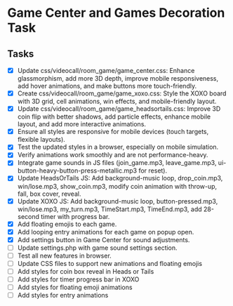 # Game Center and Games Decoration Task

## Tasks
- [x] Update css/videocall/room_game/game_center.css: Enhance glassmorphism, add more 3D depth, improve mobile responsiveness, add hover animations, and make buttons more touch-friendly.
- [x] Create css/videocall/room_game/game_xoxo.css: Style the XOXO board with 3D grid, cell animations, win effects, and mobile-friendly layout.
- [x] Update css/videocall/room_game/game_headsortails.css: Improve 3D coin flip with better shadows, add particle effects, enhance mobile layout, and add more interactive animations.
- [x] Ensure all styles are responsive for mobile devices (touch targets, flexible layouts).
- [x] Test the updated styles in a browser, especially on mobile simulation.
- [x] Verify animations work smoothly and are not performance-heavy.
- [x] Integrate game sounds in JS files (join_game.mp3, leave_game.mp3, ui-button-heavy-button-press-metallic.mp3 for reset).
- [x] Update HeadsOrTails JS: Add background-music loop, drop_coin.mp3, win/lose.mp3, show_coin.mp3, modify coin animation with throw-up, fall, box cover, reveal.
- [x] Update XOXO JS: Add background-music loop, button-pressed.mp3, win/lose.mp3, my_turn.mp3, TimeStart.mp3, TimeEnd.mp3, add 28-second timer with progress bar.
- [x] Add floating emojis to each game.
- [x] Add looping entry animations for each game on popup open.
- [x] Add settings button in Game Center for sound adjustments.
- [ ] Update settings.php with game sound settings section.
- [ ] Test all new features in browser.
- [ ] Update CSS files to support new animations and floating emojis
- [ ] Add styles for coin box reveal in Heads or Tails
- [ ] Add styles for timer progress bar in XOXO
- [ ] Add styles for floating emoji animations
- [ ] Add styles for entry animations
